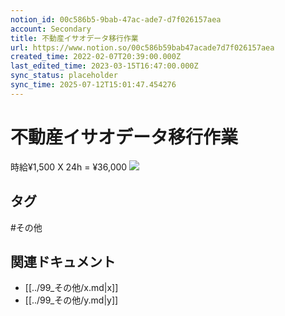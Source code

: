 ```yaml
---
notion_id: 00c586b5-9bab-47ac-ade7-d7f026157aea
account: Secondary
title: 不動産イサオデータ移行作業
url: https://www.notion.so/00c586b59bab47acade7d7f026157aea
created_time: 2022-02-07T20:39:00.000Z
last_edited_time: 2023-03-15T16:47:00.000Z
sync_status: placeholder
sync_time: 2025-07-12T15:01:47.454276
---
```

# 不動産イサオデータ移行作業

時給¥1,500 X 24h = ¥36,000
![](https://prod-files-secure.s3.us-west-2.amazonaws.com/d58fe38c-a9d4-4466-aed9-85604b7b2c6d/0aaa51a5-3c27-4ebd-904c-8101df2242a5/%E3%82%B9%E3%82%AF%E3%83%AA%E3%83%BC%E3%83%B3%E3%82%B7%E3%83%A7%E3%83%83%E3%83%88_2022-02-21_18.00.12.png?X-Amz-Algorithm=AWS4-HMAC-SHA256&X-Amz-Content-Sha256=UNSIGNED-PAYLOAD&X-Amz-Credential=ASIAZI2LB4665LAG42OO%2F20250719%2Fus-west-2%2Fs3%2Faws4_request&X-Amz-Date=20250719T064444Z&X-Amz-Expires=3600&X-Amz-Security-Token=IQoJb3JpZ2luX2VjEIX%2F%2F%2F%2F%2F%2F%2F%2F%2F%2FwEaCXVzLXdlc3QtMiJHMEUCIQDTcYrJd8KIcGQeU9AUJG6S3XJP1WcLNfNVxWPxpdztxAIgEhtm2GhkyvQw5xL1R4jVNpxDmZI0Cs5t%2BDkhAlHbYf0qiAQInv%2F%2F%2F%2F%2F%2F%2F%2F%2F%2FARAAGgw2Mzc0MjMxODM4MDUiDCQjQg3dxj8G2uAPeCrcA8hQp1dG5Q%2BDMbEog%2Bpo7HH2CZuwmfy5gRzVW9iaywy9h1NhMYiAGcpu2oZOG4vvoXA9AyDFPzOxFZrk4RP9N7aJi0xuZprx%2BeCMpQxFuFJqVZrb851mC69fq8L9AcQXaYwbUyfWVtEudYQFiKbtqc0MOJJMAdoTBYCSo9gTLLN5ktbsFBFKuU5OWjrE6HrGgRaGuRvYvFzQ8xG2cj1pyTm2B81a5TUsPdDpHdXjpHfa8r2vqAIpuMRGiTWJtQW227%2F%2BaFJ4VFR6Oz1zMTAEs1Exvfwa9GVOzIPm7W9DXlPhmZt1PYEydvy54duwonC3%2F7qMnWgYH%2FiIBfMvUo%2FGEYzgnJiaNe%2F9ByMKq%2BVqtFfPRarcpt1V%2FInVFR2vzugZ42ur%2FmImoXlzwRO%2BU6TWRJtUzJIImX1lgoSTebB5TlDguOsvh1SRMM8y5aE0mRY4Kx%2BdEb5saMQTNAwzwQKDrUwAsesQ9zHSTP%2BbqNVLkkoiLiqhZXNicvknhmUYi%2BoZ6cPk7%2FhIlm4Vlp5xxwU2l0Kl0hCu99VSqJCuVDrf9d7qifUke4FEhhvabvut2dACaxOYb3M1syAYLwkqQmr0vVJ8blpTbEamdyGqW73ytcFY5zJZXoxNEEsIad2fMNLF7MMGOqUBV17CBaFWg0kyaZnr74C0DizM2sxZMjR9LfqEgxM82zogveZtRiepBFmsAgIf4k87JGS0DPmx1f17mxI%2FIvmJdYe7uLTz7fR3LsPtKt6oZSllGqBZHqkiXrxrCrbDt8tRRKVVE16cAyDlwGIlD%2BuIuVmNed0ZbCguGw3KWp66qEWQ44vICoepVvmWd347%2FDLcubD0O9ZVkACWWePhigtWDdR1%2B%2FzF&X-Amz-Signature=284bb9537ae1bb3f968fc1b50d391759d044d24c6599f873077c7da62c0b8769&X-Amz-SignedHeaders=host&x-amz-checksum-mode=ENABLED&x-id=GetObject)

## タグ

#その他 

## 関連ドキュメント

- [[../99_その他/x.md|x]]
- [[../99_その他/y.md|y]]
